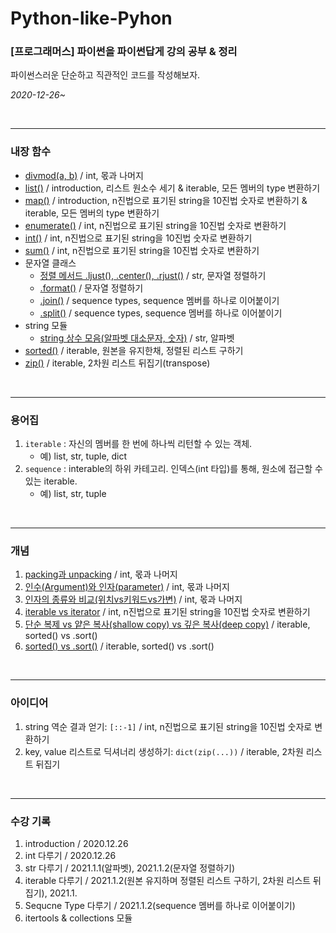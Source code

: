 # Python-like-Pyhon
### [프로그래머스] 파이썬을 파이썬답게 강의 공부 & 정리
파이썬스러운 단순하고 직관적인 코드를 작성해보자.  

_2020-12-26~_

</br>
<hr>

### 내장 함수
- [divmod(a, b)]() / int, 몫과 나머지
- [list()]() / introduction, 리스트 원소수 세기 & iterable, 모든 멤버의 type 변환하기
- [map()]() / introduction, n진법으로 표기된 string을 10진법 숫자로 변환하기 & iterable, 모든 멤버의 type 변환하기
- [enumerate()]() / int, n진법으로 표기된 string을 10진법 숫자로 변환하기
- [int()]() / int, n진법으로 표기된 string을 10진법 숫자로 변환하기
- [sum()]() / int, n진법으로 표기된 string을 10진법 숫자로 변환하기
- 문자열 클래스
  - [정렬 메서드 .ljust(), .center(), .rjust()]() / str, 문자열 정렬하기
  - [.format()]() / 문자열 정렬하기
  - [.join()]() / sequence types, sequence 멤버를 하나로 이어붙이기
  - [.split()]() / sequence types, sequence 멤버를 하나로 이어붙이기
- string 모듈
  - [string 상수 모음(알파벳 대소문자, 숫자)]() / str, 알파벳
- [sorted()]() / iterable, 원본을 유지한채, 정렬된 리스트 구하기
- [zip()]() / iterable, 2차원 리스트 뒤집기(transpose)

</br>
<hr>

### 용어집
1. `iterable` : 자신의 멤버를 한 번에 하나씩 리턴할 수 있는 객체. 
    - 예) list, str, tuple, dict
2. `sequence` : interable의 하위 카테고리. 인덱스(int 타입)를 통해, 원소에 접근할 수 있는 iterable.
    - 예) list, str, tuple 

</br>
<hr>

### 개념
1. [packing과 unpacking]() / int, 몫과 나머지
2. [인수(Argument)와 인자(parameter)]() / int, 몫과 나머지
3. [인자의 종류와 비교(위치vs키워드vs가변)]() / int, 몫과 나머지
4. [iterable vs iterator]() / int, n진법으로 표기된 string을 10진법 숫자로 변환하기
5. [단순 복제 vs 얕은 복사(shallow copy) vs 깊은 복사(deep copy)]() / iterable, sorted() vs .sort()
6. [sorted() vs .sort()]() / iterable, sorted() vs .sort()

</br>
<hr>

### 아이디어
1. string 역순 결과 얻기: `[::-1]` / int, n진법으로 표기된 string을 10진법 숫자로 변환하기
2. key, value 리스트로 딕셔너리 생성하기: `dict(zip(...))` / iterable, 2차원 리스트 뒤집기

</br>
<hr>


### 수강 기록
1. introduction / 2020.12.26
2. int 다루기 / 2020.12.26
3. str 다루기 / 2021.1.1(알파벳), 2021.1.2(문자열 정렬하기)
4. iterable 다루기 / 2021.1.2(원본 유지하며 정렬된 리스트 구하기, 2차원 리스트 뒤집기), 2021.1.
5. Sequcne Type 다루기 / 2021.1.2(sequence 멤버를 하나로 이어붙이기)
6. itertools & collections 모듈